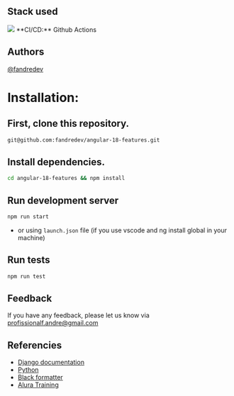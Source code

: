 ## Stack used

<img src="https://skillicons.dev/icons?i=typescript,angular,githubactions,scss,html,css&theme=dark" />
**CI/CD:** Github Actions

## Authors
[@fandredev](https://www.linkedin.com/in/devfandre/)

# Installation:
## First, clone this repository.
```bash
git@github.com:fandredev/angular-18-features.git
```

## Install dependencies.
```bash
cd angular-18-features && npm install
```
 
## Run development server
```bash
npm run start
```
- or using ```launch.json```  file (if you use vscode and ng install global in your machine)

## Run tests
```bash
npm run test
```

## Feedback

If you have any feedback, please let us know via profissionalf.andre@gmail.com

## Referencies

 - [Django documentation](https://docs.djangoproject.com/en/5.0/)
 - [Python](https://www.python.org/)
 - [Black formatter](https://black.readthedocs.io/en/stable/the_black_code_style/index.html)
 - [Alura Training](https://cursos.alura.com.br/formacao-django-rest)
